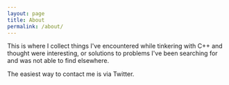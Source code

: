```yaml
---
layout: page
title: About
permalink: /about/
---
```


This is where I collect things I've encountered while tinkering with C++ and thought were interesting, or solutions to problems I've been searching for and was not able to find elsewhere.

The easiest way to contact me is via Twitter.

